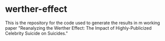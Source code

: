 # werther-effect
This is the repository for the code used to generate the results in m working paper "Reanalyzing the Werther Effect: The Impact of Highly-Publicized Celebrity Suicide on Suicides."
